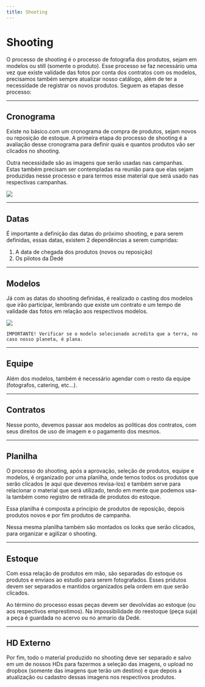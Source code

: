 ```yaml
---
title: Shooting
---
```


# Shooting
O processo de shooting é o processo de fotografia dos produtos, sejam em modelos ou still (somente o produto). Esse processo se faz necessário uma vez que existe validade das fotos por conta dos contratos com os modelos, precisamos também sempre atualizar nosso catálogo, além de ter a necessidade de registrar os novos produtos. Seguem as etapas desse processo:

___
## Cronograma
Existe no básico.com um cronograma de compra de produtos, sejam novos ou reposição de estoque. A primeira etapa do processo de shooting é a avaliação desse cronograma para definir quais e quantos produtos vão ser clicados no shooting.

Outra necessidade são as imagens que serão usadas nas campanhas. Estas também precisam ser contempladas na reunião para que elas sejam produzidas nesse processo e para termos esse material que será usado nas respectivas campanhas.

![](/images/shooting/campaign.png)

___
## Datas
É importante a definição das datas do próximo shooting, e para serem definidas, essas datas, existem 2 dependências a serem cumpridas:

1. A data de chegada dos produtos (novos ou reposição)
2. Os pilotos da Dedé

___
## Modelos
Já com as datas do shooting definidas, é realizado o casting dos modelos que irão participar, lembrando que existe um contrato e um tempo de validade das fotos em relação aos respectivos modelos.

![](/images/shooting/models.png)

`IMPORTANTE! Verificar se o modelo selecionado acredita que a terra, no caso nosso planeta, é plana.`

___
## Equipe
Além dos modelos, também é necessário agendar com o resto da equipe (fotografos, catering, etc...).

___
## Contratos
Nesse ponto, devemos passar aos modelos as politicas dos contratos, com seus direitos de uso de imagem e o pagamento dos mesmos.

___
## Planilha
O processo do shooting, após a aprovação, seleção de produtos, equipe e modelos, é organizado por uma planilha, onde temos todos os produtos que serão clicados (e aqui que devemos revisa-los) e também serve para relacionar o material que será utilizado, tendo em mente que podemos usa-la também como registro de retirada de produtos do estoque.

Essa planilha é composta a princípio de produtos de reposição, depois produtos novos e por fim produtos de campanha.

Nessa mesma planilha também são montados os looks que serão clicados, para organizar e agilizar o shooting.

___
## Estoque
Com essa relação de produtos em mão, são separadas do estoque os produtos e enviaos ao estudio para serem fotografados. Esses pridutos devem ser separados e mantidos organizados pela ordem em que serão clicados.

Ao término do processo essas peças devem ser devolvidas ao estoque (ou aos respectivos emprestimos). Na impossibilidade do reestoque (peça suja) a peça é guardada no acervo ou no armario da Dedé.

___
## HD Externo
Por fim, todo o material produzido no shooting deve ser separado e salvo em um de nossos HDs para fazermos a seleção das imagens, o upload no dropbox (somente das imagens que terão um destino) e que depois a atualização ou cadastro dessas imagens nos respectivos produtos.
